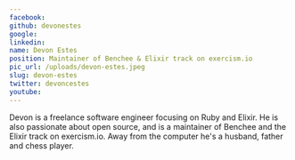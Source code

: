 ```yaml
---
facebook: 
github: devonestes
google: 
linkedin: 
name: Devon Estes
position: Maintainer of Benchee & Elixir track on exercism.io
pic_url: /uploads/devon-estes.jpeg
slug: devon-estes
twitter: devoncestes
youtube: 
---
```

<p>Devon is a freelance software engineer focusing on Ruby and Elixir. He is also passionate about open source, and is a maintainer of Benchee and the Elixir track on exercism.io. Away from the computer he&#39;s a husband, father and chess player.</p>
